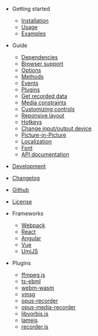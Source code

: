 - Getting started
  - [Installation](install.md)
  - [Usage](usage.md)
  - [Examples](examples.md)

- Guide
  - [Dependencies](dependencies.md)
  - [Browser support](browser-support.md)
  - [Options](options.md)
  - [Methods](methods.md)
  - [Events](events.md)
  - [Plugins](plugins.md)
  - [Get recorded data](recorded-data.md)
  - [Media constraints](media-constraints.md)
  - [Customizing controls](controls.md)
  - [Reponsive layout](responsive.md)
  - [Hotkeys](hotkeys.md)
  - [Change input/output device](change-device.md)
  - [Picture-in-Picture](picture-in-picture.md)
  - [Localization](localization.md)
  - [Font](font)
  - [API documentation](https://collab-project.github.io/videojs-record/api/)

- [Development](development.md)
- [Changelog](/changelog)
- [Github](https://github.com/collab-project/videojs-record)
- [License](https://github.com/collab-project/videojs-record/blob/master/LICENSE)

- Frameworks
  - [Webpack](frameworks/webpack.md)
  - [React](frameworks/react.md)
  - [Angular](frameworks/angular.md)
  - [Vue](frameworks/vue.md)
  - [UmiJS](frameworks/umijs.md)

- Plugins
  - [ffmpeg.js](plugins/ffmpeg.js.md)
  - [ts-ebml](plugins/ts-ebml.md)
  - [webm-wasm](plugins/webm-wasm.md)
  - [vmsg](plugins/vmsg.md)
  - [opus-recorder](plugins/opus-recorder.md)
  - [opus-media-recorder](plugins/opus-media-recorder.md)
  - [libvorbis.js](plugins/libvorbis.js.md)
  - [lamejs](plugins/lamejs.md)
  - [recorder.js](plugins/recorder.js.md)
